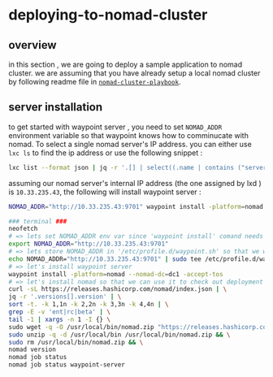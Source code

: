 # deploying-to-nomad-cluster

## overview

in this section , we are going to deploy a sample application to nomad cluster. we are assuming that you have already setup a local nomad cluster by following readme file in [`nomad-cluster-playbook`](https://github.com/da-moon/nomad-cluster-playbook).

## server installation

to get started with waypoint server , you need to set `NOMAD_ADDR` environment variable so that waypoint knows how to comminucate with nomad.
To select a single nomad server's IP address. you can either use `lxc ls` to find the ip address or use the following snippet :

```bash
lxc list --format json | jq -r '.[] | select((.name | contains ("server")) and (.status=="Running")).state.network.eth0.addresses|.[] | select(.family=="inet").address' | head -n 1
```

assuming our nomad server's internal IP address (the one assigned by lxd ) is `10.33.235.43`, the following will install waypoint server : 

```bash
NOMAD_ADDR="http://10.33.235.43:9701" waypoint install -platform=nomad --nomad-dc=dc1 -accept-tos
```

```bash
### terminal ###
neofetch
# => lets set NOMAD_ADDR env var since 'waypoint install' comand needs it
export NOMAD_ADDR="http://10.33.235.43:9701"
# => lets store NOMAD_ADDR in '/etc/profile.d/waypoint.sh' so that we won't have to set it in the following ssh logins
echo NOMAD_ADDR="http://10.33.235.43:9701" | sudo tee /etc/profile.d/waypoint.sh
# => let's install waypoint server 
waypoint install -platform=nomad --nomad-dc=dc1 -accept-tos
# => let's install nomad so that we can use it to check out deployment
curl -sL https://releases.hashicorp.com/nomad/index.json | \
jq -r '.versions[].version' | \
sort -t. -k 1,1n -k 2,2n -k 3,3n -k 4,4n | \
grep -E -v 'ent|rc|beta' | \
tail -1 | xargs -n 1 -I {} \
sudo wget -q -O /usr/local/bin/nomad.zip "https://releases.hashicorp.com/nomad/{}/nomad_{}_linux_amd64.zip" && \
sudo unzip -q -d /usr/local/bin /usr/local/bin/nomad.zip && \
sudo rm /usr/local/bin/nomad.zip && \
nomad version
nomad job status
nomad job status waypoint-server
```

